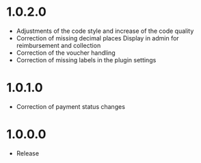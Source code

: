 # 1.0.2.0
* Adjustments of the code style and increase of the code quality
* Correction of missing decimal places Display in admin for reimbursement and collection
* Correction of the voucher handling
* Correction of missing labels in the plugin settings

# 1.0.1.0
* Correction of payment status changes

# 1.0.0.0
* Release

